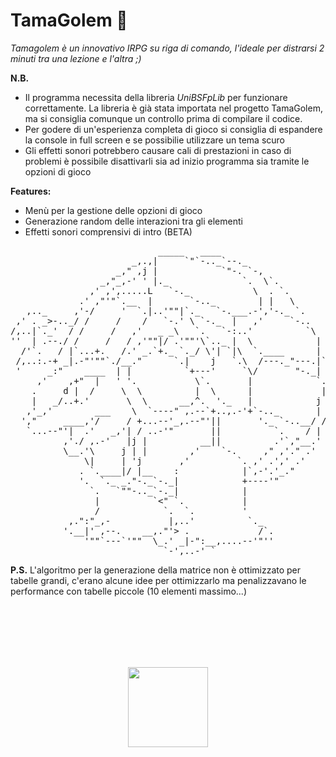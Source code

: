 # TamaGolem :space_invader:

*Tamagolem è un innovativo IRPG su riga di comando, l'ideale per distrarsi 2 minuti tra una lezione e l'altra ;)*

**N.B.**
* Il programma necessita della libreria *UniBSFpLib* per funzionare correttamente. La libreria è già stata importata nel progetto TamaGolem, ma si consiglia comunque un controllo prima di compilare il codice.
* Per godere di un'esperienza completa di gioco si consiglia di espandere la console in full screen e se possibilie utilizzare un tema scuro
* Gli effetti sonori potrebbero causare cali di prestazioni in caso di problemi è possibile disattivarli sia ad inizio programma sia tramite le opzioni di gioco


**Features:**
* Menù per la gestione delle opzioni di gioco 
* Generazione random delle interazioni tra gli elementi
* Effetti sonori comprensivi di intro (BETA)
<pre>
                            _____   ____
                       _,.,|     `"`-.._`--._
                    _," ,j |            `"-. `-,
                 _,"_,-' ' |._              `.  \`.
               ,' ,',.....L   `-._            \  . `.
             .' ,"'"`.__  |       `-.._        | |   \
   ,.._     ,'-/     '  `.|..'""|`._   `-.___.-','-._ `.
 ,' . _>-.._/ /     /    /   `-.' \ `-._  |   ,'     `-..
/,..|`._'  / /     /   ,'   _ _\   `.   `-:..'          `\
''  | .--./ /     /   / ,'""|/ .'""'\`.._ |  \            |
  /'`.   / |`...+.   /.' _.`+._ `._/ \'| `|\  `.____      |
 /,..:.-+ _|.-"'""`./__."      `.|    j   `.\  /---._"---.|`.
 '     _:"    ____  | |          `+---'     `\/       "-._| |
     ,'    ,+"  |   ' '.           \`.       |            `.|
    .     d |  /     \  \          |  \      |             ||
    |   _/..+.'       \  \      __,^.  '._   |            j |
   ,'_,'        ___    \  `----" ,.--`+..,.-'+`-.._       | |
  ',"     ____,'/     / +...--'_,.--"'||       '._ `-..__/ /
   `...--"'|  .'   _,'| / ..-'"       ||          `.    / |
          ,'./ ,.-'   |j |          __||          .'`,"__.'
          \__.'\     j | |        ,'    `-.     ," ,'." .'
              \|     | 'j       ,'         `. ,' .',' .'
             . `.____|/ |__    :            |`,-'.'_."
             '.  `._ _."-._`-._|            +----'"
               `.   `""-.._`-._|            |
                |          `<" `.           |
                /            `.  `.         '
           ,.":"_,-           |,..'          `._
          '.__|' ,--.    __,."'> .             /`.
              '""`---`'""  \_.' _|-":__,....--'"''
                             `-',..-' `
</pre>

**P.S.** L'algoritmo per la generazione della matrice non è ottimizzato per tabelle grandi, c'erano alcune idee per ottimizzarlo ma penalizzavano le performance con tabelle piccole (10 elementi massimo...)

<br />
<br />
<br />
<br />
<br />

<p align="center">
  <img width="128" height="128" src="https://image.ibb.co/nfaVmx/Just.png" />
</p>
